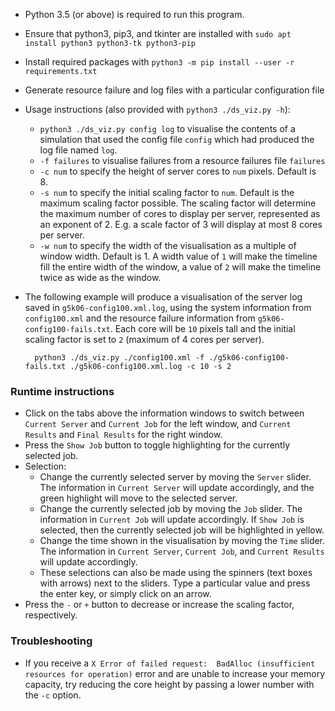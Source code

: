- Python 3.5 (or above) is required to run this program.
- Ensure that python3, pip3, and tkinter are installed with `sudo apt install python3 python3-tk python3-pip`
- Install required packages with `python3 -m pip install --user -r requirements.txt`
- Generate resource failure and log files with a particular configuration file
- Usage instructions (also provided with `python3 ./ds_viz.py -h`):
    - `python3 ./ds_viz.py config log` to visualise the contents of a simulation that used the
    config file `config` which had produced the log file named `log`.
    - `-f failures` to visualise failures from a resource failures file `failures`
    - `-c num` to specify the height of server cores to `num` pixels. Default is 8.
    - `-s num` to specify the initial scaling factor to `num`. Default is the maximum scaling factor possible.
    The scaling factor will determine the maximum number of cores to display per server, represented as an exponent
    of 2. E.g. a scale factor of 3 will display at most 8 cores per server.
    - `-w num` to specify the width of the visualisation as a multiple of window width. Default is 1. A width value
    of `1` will make the timeline fill the entire width of the window, a value of `2` will make the timeline twice
    as wide as the window.
- The following example will produce a visualisation of the server log saved in `g5k06-config100.xml.log`, using
the system information from `config100.xml` and the resource failure information from `g5k06-config100-fails.txt`.
Each core will be `10` pixels tall and the initial scaling factor is set to `2` (maximum of 4 cores per server).

        python3 ./ds_viz.py ./config100.xml -f ./g5k06-config100-fails.txt ./g5k06-config100.xml.log -c 10 -s 2

### Runtime instructions
- Click on the tabs above the information windows to switch between `Current Server` and `Current Job` for
the left window, and `Current Results` and `Final Results` for the right window.
- Press the `Show Job` button to toggle highlighting for the currently selected job.
- Selection:
    - Change the currently selected server by moving the `Server` slider. The information in `Current Server` will
    update accordingly, and the green highlight will move to the selected server.
    - Change the currently selected job by moving the `Job` slider. The information in `Current Job` will
    update accordingly. If `Show Job` is selected, then the currently selected job will be highlighted in yellow.
    - Change the time shown in the visualisation by moving the `Time` slider. The information in `Current Server`,
    `Current Job`, and `Current Results` will update accordingly.
    - These selections can also be made using the spinners (text boxes with arrows) next to the sliders. Type a
    particular value and press the enter key, or simply click on an arrow.
- Press the `-` or `+` button to decrease or increase the scaling factor, respectively.

### Troubleshooting
- If you receive a `X Error of failed request:  BadAlloc (insufficient resources for operation)` error and are
unable to increase your memory capacity, try reducing the core height by passing a lower number with the `-c`
option.